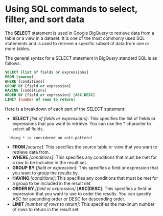 # Using SQL commands to select, filter, and sort data

The **SELECT** statement is used in Google BigQuery to retrieve data from a table or a view in a dataset. It is one of the most commonly used SQL statements and is used to retrieve a specific subset of data from one or more tables.

The general syntax for a SELECT statement in BigQuery standard SQL is as follows:

```sql
SELECT [list of fields or expressions]
FROM [source]
WHERE [conditions]
GROUP BY [field or expression]
HAVING [conditions]
ORDER BY [field or expression] [ASC|DESC]
LIMIT [number of rows to return]
```

Here is a breakdown of each part of the SELECT statement:
- **SELECT** *[list of fields or expressions]*: This specifies the list of fields or expressions that you want to retrieve. You can use the * character to select all fields.   
```
  Using * is considered an anti-pattern!
```
- **FROM** *[source]*: This specifies the source table or view that you want to retrieve data from.
- **WHERE** *[conditions]*: This specifies any conditions that must be met for a row to be included in the result set.
- **GROUP BY** *[field or expression]*: This specifies a field or expression that you want to group the results by.
- **HAVING** *[conditions]*: This specifies any conditions that must be met for a group to be included in the result set.
- **ORDER BY** *[field or expression]* [**ASC**|**DESC**]: This specifies a field or expression that you want to use to order the results. You can specify ASC for ascending order or DESC for descending order.
- **LIMIT** *[number of rows to return]*: This specifies the maximum number of rows to return in the result set.


